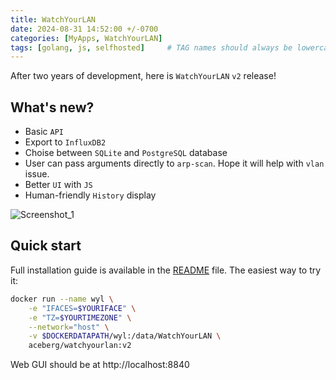 ```yaml
---
title: WatchYourLAN
date: 2024-08-31 14:52:00 +/-0700
categories: [MyApps, WatchYourLAN]
tags: [golang, js, selfhosted]     # TAG names should always be lowercase
---
```


After two years of development, here is `WatchYourLAN` `v2` release!

## What's new?
- Basic `API`
- Export to `InfluxDB2`
- Choise between `SQLite` and `PostgreSQL` database
- User can pass arguments directly to `arp-scan`. Hope it will help with `vlan` issue.
- Better `UI` with `JS`
- Human-friendly `History` display

![Screenshot_1](https://raw.githubusercontent.com/aceberg/WatchYourLAN/main/assets/Screenshot_1.png) 

## Quick start
Full installation guide is available in the [README](https://github.com/aceberg/WatchYourLAN) file. The easiest way to try it:

```sh
docker run --name wyl \
	-e "IFACES=$YOURIFACE" \
	-e "TZ=$YOURTIMEZONE" \
	--network="host" \
	-v $DOCKERDATAPATH/wyl:/data/WatchYourLAN \
    aceberg/watchyourlan:v2
```
Web GUI should be at http://localhost:8840